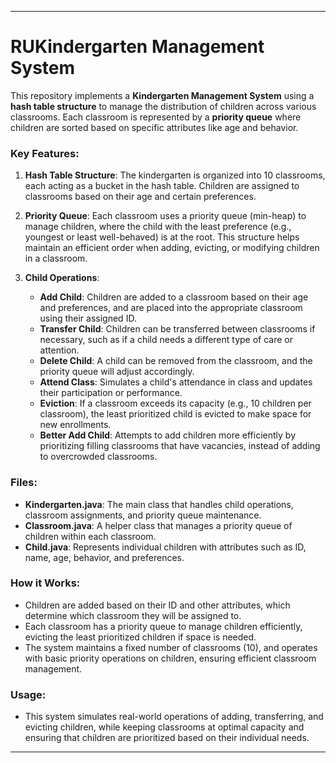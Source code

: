 
---

# RUKindergarten Management System

This repository implements a **Kindergarten Management System** using a **hash table structure** to manage the distribution of children across various classrooms. Each classroom is represented by a **priority queue** where children are sorted based on specific attributes like age and behavior.

### Key Features:

1. **Hash Table Structure**:
   The kindergarten is organized into 10 classrooms, each acting as a bucket in the hash table. Children are assigned to classrooms based on their age and certain preferences.

2. **Priority Queue**:
   Each classroom uses a priority queue (min-heap) to manage children, where the child with the least preference (e.g., youngest or least well-behaved) is at the root. This structure helps maintain an efficient order when adding, evicting, or modifying children in a classroom.

3. **Child Operations**:
   - **Add Child**: Children are added to a classroom based on their age and preferences, and are placed into the appropriate classroom using their assigned ID.
   - **Transfer Child**: Children can be transferred between classrooms if necessary, such as if a child needs a different type of care or attention.
   - **Delete Child**: A child can be removed from the classroom, and the priority queue will adjust accordingly.
   - **Attend Class**: Simulates a child's attendance in class and updates their participation or performance.
   - **Eviction**: If a classroom exceeds its capacity (e.g., 10 children per classroom), the least prioritized child is evicted to make space for new enrollments.
   - **Better Add Child**: Attempts to add children more efficiently by prioritizing filling classrooms that have vacancies, instead of adding to overcrowded classrooms.

### Files:
- **Kindergarten.java**: The main class that handles child operations, classroom assignments, and priority queue maintenance.
- **Classroom.java**: A helper class that manages a priority queue of children within each classroom.
- **Child.java**: Represents individual children with attributes such as ID, name, age, behavior, and preferences.

### How it Works:
- Children are added based on their ID and other attributes, which determine which classroom they will be assigned to.
- Each classroom has a priority queue to manage children efficiently, evicting the least prioritized children if space is needed.
- The system maintains a fixed number of classrooms (10), and operates with basic priority operations on children, ensuring efficient classroom management.

### Usage:
- This system simulates real-world operations of adding, transferring, and evicting children, while keeping classrooms at optimal capacity and ensuring that children are prioritized based on their individual needs.

---
